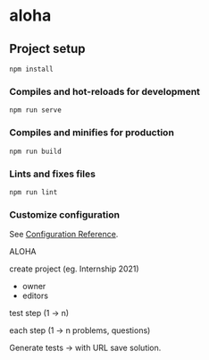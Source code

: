 # aloha

## Project setup
```
npm install
```

### Compiles and hot-reloads for development
```
npm run serve
```

### Compiles and minifies for production
```
npm run build
```

### Lints and fixes files
```
npm run lint
```

### Customize configuration
See [Configuration Reference](https://cli.vuejs.org/config/).


ALOHA

create project (eg. Internship 2021)
 - owner
 - editors

test step (1 -> n)

each step (1 -> n problems, questions)

Generate tests -> with URL
save solution.

